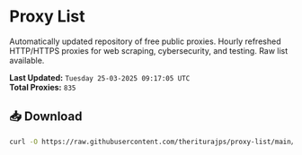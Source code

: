 # Proxy List

Automatically updated repository of free public proxies. Hourly refreshed HTTP/HTTPS proxies for web scraping, cybersecurity, and testing. Raw list available.

**Last Updated:** `Tuesday 25-03-2025 09:17:05 UTC`  
**Total Proxies:** `835`

## 📥 Download
```bash
curl -O https://raw.githubusercontent.com/theriturajps/proxy-list/main/proxies.txt
